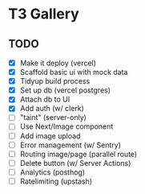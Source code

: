 # T3 Gallery

## TODO

- [x] Make it deploy (vercel)
- [x] Scaffold basic ui with mock data
- [x] Tidyup build process
- [x] Set up db (vercel postgres)
- [x] Attach db to UI
- [x] Add auth (w/ clerk)
- [ ] "taint" (server-only)
- [ ] Use Next/Image component
- [ ] Add image upload
- [ ] Error management (w/ Sentry)
- [ ] Routing image/page (parallel route)
- [ ] Delete button (w/ Server Actions)
- [ ] Analytics (posthog)
- [ ] Ratelimiting (upstash)

